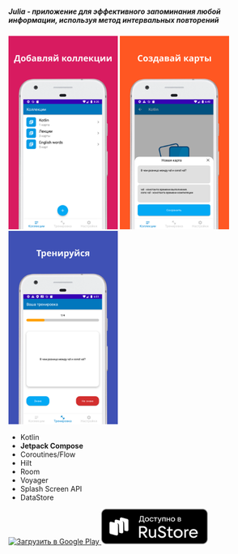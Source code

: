 <h5>Julia - приложение для эффективного запоминания любой информации, используя метод интервальных повторений</h5>


<img src="https://github.com/zhirnoov/Julia/blob/master/screenshots/1.png" width="216" height="382"> <img src="https://github.com/zhirnoov/Julia/blob/master/screenshots/2.png" width="216" height="382"> <img src="https://github.com/zhirnoov/Julia/blob/master/screenshots/3.png" width="216" height="382">

+ Kotlin
+ **Jetpack Compose**
+ Coroutines/Flow
+ Hilt
+ Room
+ Voyager
+ Splash Screen API
+ DataStore

<a href="https://play.google.com/store/apps/details?id=com.github.zhirnoov.julia">
    <img src="https://play.google.com/intl/en_us/badges/static/images/badges/ru_badge_web_generic.png"
        alt="Загрузить в Google Play" height="80"/>
</a><a href="https://apps.rustore.ru/app/com.github.zhirnoov.julia">
    <img src="https://github.com/zhirnoov/Julia/blob/master/screenshots/black.svg"
        alt="Загрузить в RuStore" height="70"/>
</a>